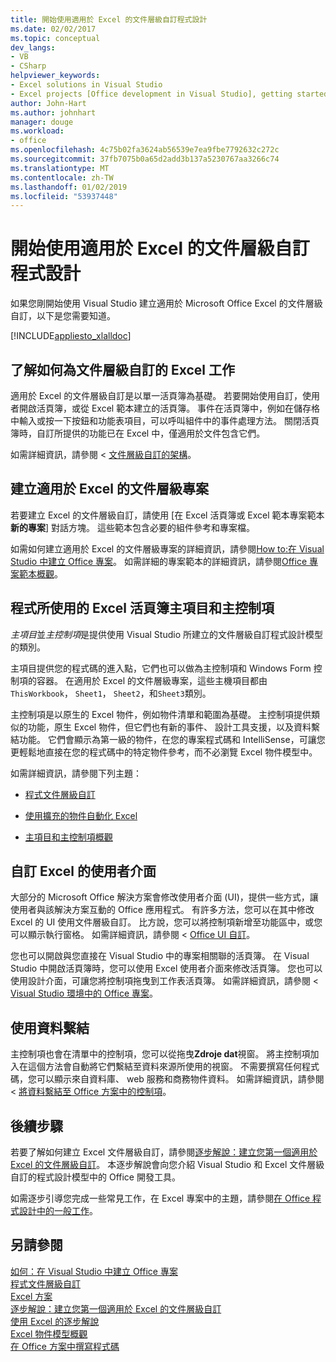 ```yaml
---
title: 開始使用適用於 Excel 的文件層級自訂程式設計
ms.date: 02/02/2017
ms.topic: conceptual
dev_langs:
- VB
- CSharp
helpviewer_keywords:
- Excel solutions in Visual Studio
- Excel projects [Office development in Visual Studio], getting started
author: John-Hart
ms.author: johnhart
manager: douge
ms.workload:
- office
ms.openlocfilehash: 4c75b02fa3624ab56539e7ea9fbe7792632c272c
ms.sourcegitcommit: 37fb7075b0a65d2add3b137a5230767aa3266c74
ms.translationtype: MT
ms.contentlocale: zh-TW
ms.lasthandoff: 01/02/2019
ms.locfileid: "53937448"
---
```

# <a name="get-started-programming-document-level-customizations-for-excel"></a>開始使用適用於 Excel 的文件層級自訂程式設計
  如果您剛開始使用 Visual Studio 建立適用於 Microsoft Office Excel 的文件層級自訂，以下是您需要知道。  
  
 [!INCLUDE[appliesto_xlalldoc](../vsto/includes/appliesto-xlalldoc-md.md)]  
  
## <a name="understand-how-document-level-customizations-for-excel-work"></a>了解如何為文件層級自訂的 Excel 工作  
 適用於 Excel 的文件層級自訂是以單一活頁簿為基礎。 若要開始使用自訂，使用者開啟活頁簿，或從 Excel 範本建立的活頁簿。 事件在活頁簿中，例如在儲存格中輸入或按一下按鈕和功能表項目，可以呼叫組件中的事件處理方法。 關閉活頁簿時，自訂所提供的功能已在 Excel 中，僅適用於文件包含它們。  
  
 如需詳細資訊，請參閱 <<c0> [ 文件層級自訂的架構](../vsto/architecture-of-document-level-customizations.md)。  
  
## <a name="create-document-level-projects-for-excel"></a>建立適用於 Excel 的文件層級專案  
 若要建立 Excel 的文件層級自訂，請使用 [在 Excel 活頁簿或 Excel 範本專案範本**新的專案**] 對話方塊。 這些範本包含必要的組件參考和專案檔。  
  
 如需如何建立適用於 Excel 的文件層級專案的詳細資訊，請參閱[How to:在 Visual Studio 中建立 Office 專案](../vsto/how-to-create-office-projects-in-visual-studio.md)。 如需詳細的專案範本的詳細資訊，請參閱[Office 專案範本概觀](../vsto/office-project-templates-overview.md)。  
  
## <a name="program-excel-workbooks-by-using-host-items-and-host-controls"></a>程式所使用的 Excel 活頁簿主項目和主控制項  
 *主項目*並*主控制項*是提供使用 Visual Studio 所建立的文件層級自訂程式設計模型的類別。  
  
 主項目提供您的程式碼的進入點，它們也可以做為主控制項和 Windows Form 控制項的容器。 在適用於 Excel 的文件層級專案，這些主機項目都由`ThisWorkbook`， `Sheet1`， `Sheet2`，和`Sheet3`類別。  
  
 主控制項是以原生的 Excel 物件，例如物件清單和範圍為基礎。 主控制項提供類似的功能，原生 Excel 物件，但它們也有新的事件、 設計工具支援，以及資料繫結功能。 它們會顯示為第一級的物件，在您的專案程式碼和 IntelliSense，可讓您更輕鬆地直接在您的程式碼中的特定物件參考，而不必瀏覽 Excel 物件模型中。  
  
 如需詳細資訊，請參閱下列主題：  
  
-   [程式文件層級自訂](../vsto/programming-document-level-customizations.md)  
  
-   [使用擴充的物件自動化 Excel](../vsto/automating-excel-by-using-extended-objects.md)  
  
-   [主項目和主控制項概觀](../vsto/host-items-and-host-controls-overview.md)  
  
## <a name="customize-the-user-interface-of-excel"></a>自訂 Excel 的使用者介面  
 大部分的 Microsoft Office 解決方案會修改使用者介面 (UI)，提供一些方式，讓使用者與該解決方案互動的 Office 應用程式。 有許多方法，您可以在其中修改 Excel 的 UI 使用文件層級自訂。 比方說，您可以將控制項新增至功能區中，或您可以顯示執行窗格。 如需詳細資訊，請參閱 < [Office UI 自訂](../vsto/office-ui-customization.md)。  
  
 您也可以開啟與您直接在 Visual Studio 中的專案相關聯的活頁簿。 在 Visual Studio 中開啟活頁簿時，您可以使用 Excel 使用者介面來修改活頁簿。 您也可以使用設計介面，可讓您將控制項拖曳到工作表活頁簿。 如需詳細資訊，請參閱 < [Visual Studio 環境中的 Office 專案](../vsto/office-projects-in-the-visual-studio-environment.md)。  
  
## <a name="use-data-binding"></a>使用資料繫結  
 主控制項也會在清單中的控制項，您可以從拖曳**Zdroje dat**視窗。 將主控制項加入在這個方法會自動將它們繫結至資料來源所使用的視窗。 不需要撰寫任何程式碼，您可以顯示來自資料庫、 web 服務和商務物件資料。 如需詳細資訊，請參閱 <<c0> [ 將資料繫結至 Office 方案中的控制項](../vsto/binding-data-to-controls-in-office-solutions.md)。  
  
## <a name="next-steps"></a>後續步驟  
 若要了解如何建立 Excel 文件層級自訂，請參閱[逐步解說：建立您第一個適用於 Excel 的文件層級自訂](../vsto/walkthrough-creating-your-first-document-level-customization-for-excel.md)。 本逐步解說會向您介紹 Visual Studio 和 Excel 文件層級自訂的程式設計模型中的 Office 開發工具。  
  
 如需逐步引導您完成一些常見工作，在 Excel 專案中的主題，請參閱[在 Office 程式設計中的一般工作](../vsto/common-tasks-in-office-programming.md)。  
  
## <a name="see-also"></a>另請參閱  
 [如何：在 Visual Studio 中建立 Office 專案](../vsto/how-to-create-office-projects-in-visual-studio.md)   
 [程式文件層級自訂](../vsto/programming-document-level-customizations.md)   
 [Excel 方案](../vsto/excel-solutions.md)   
 [逐步解說：建立您第一個適用於 Excel 的文件層級自訂](../vsto/walkthrough-creating-your-first-document-level-customization-for-excel.md)   
 [使用 Excel 的逐步解說](../vsto/walkthroughs-using-excel.md)   
 [Excel 物件模型概觀](../vsto/excel-object-model-overview.md)   
 [在 Office 方案中撰寫程式碼](../vsto/writing-code-in-office-solutions.md)  
